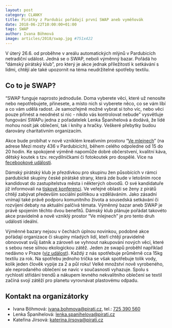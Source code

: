```yaml
---
layout: post
category: CLANKY
title: Pirátky z Pardubic pořádají první SWAP aneb vyměňovák
date: 2018-06-22T10:00:00+01:00
tags: SWAP
author: Ivana Böhmová
image: articles/2018/swap.jpg #751x422
---
```


V úterý 26.6. od proběhne v areálu automatických mlýnů v Pardubicích netradiční událost.
Jedná se o SWAP, neboli výměnný bazar. Pořádá ho “dámský pirátský klub”, pro který je
akce jednak příležitostí k setkávání s lidmi, chtějí ale také upozornit na téma
neudržitelné spotřeby textilu.

## Co to je SWAP?

“SWAP funguje naprosto jednoduše. Doma vyberete věci, které už nenosíte nebo nepotřebujete,
přinesete, a místo nich si vyberete něco, co se vám líbí a co vám udělá radost. Je samozřejmě
možné vybrat si toho víc, nebo věci pouze přinést a neodnést si nic - nikdo vás kontrolovat nebude”
vysvětluje fungování SWAPu jedna z pořadatelek Lenka Španihelová a dodává, že lidé mohou nosit
jak oblečení, tak i knihy a hračky. Veškeré přebytky budou darovány charitativním organizacím.

Akce bude probíhat v nově vzniklém kreativním prostoru “[Ve mlejnech][1]” (na adrese Mezi mosty 436 v Pardubicích),
během celého odpoledne od 15 do 20 hodin. Ke spokojené výměně napomůže dobré občerstvení, kvalitní káva,
dětský koutek s tzv. recydílničkami či fotokoutek pro dospělé. Více na [fecebookové události][2].

Dámský pirátský klub je přezdívkou pro skupinu žen působících v rámci pardubické skupiny české
pirátské strany, která zde bude v letošním roce kandidovat do zastupitelstva města i některých obvodů.
O své kandidatuře již informovali na [tiskové konferenci][3]. Ve veřejné oblasti se ženy z pirátů chtějí zabývat
především sociální politikou a vzděláváním. Jako zásadní vnímají také právě podporu komunitního života a
sousedská setkávání či rozvíjení debaty na aktuální palčivá témata. Výměnný bazar aneb SWAP je právě
spojením těchto dvou benefitů. Dámský klub plánuje pořádat takovéto akce pravidelně a nově vzniklý
prostor “Ve mlejnech” je pro tento druh události ideální.

Výměnné bazary nejsou v čechách úplnou novinkou, podobné akce pořádají organizace či  skupiny mladých
lidí, kteří chtějí pravidelně obnovovat svůj šatník a zároveň se vyhnout nakupování nových věcí, které
s sebou nese silnou ekologickou zátěž. Jeden ze swapů proběhl například nedávno v Praze ([viz událost][4]).
Každý z nás spotřebuje průměrně cca 15kg textilu za rok. Na spotřebu jednoho trička se však spotřebuje
tolik vody, kolik jeden člověk vypije za 2 a půl roku! Velké množství nově vyrobeného, ale neprodaného
oblečení se navíc v současnosti vyhazuje. Spolu s rychlostí střídání trendů a nákupem levného nekvalitního
oblečení se textil začíná svojí zátěží pro planetu vyrovnávat plastovému odpadu.

## Kontakt na organizátorky

* Ivana Böhmová: [ivana.bohmova@pirati.cz](mailto:ivana.bohmova@pirati.cz), tel.: [725 390 560](tel:+420725390560)
* Lenka Španihelová: [lenka.spanihelova@pirati.cz](mailto:lenka.spanihelova@pirati.cz)
* Kateřina Jirsová: [katerina.jirsova@pirati.cz](mailto:katerina.jirsova@pirati.cz)


[1]: https://www.facebook.com/vemlejnech/
[2]: https://www.facebook.com/events/212716659341731/
[3]: https://www.facebook.com/339242666586738/videos/376248149552856/
[4]: https://www.facebook.com/events/973154686224433/

